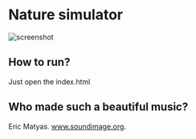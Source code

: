 # Nature simulator

![screenshot](https://user-images.githubusercontent.com/15877754/50739254-a5494d80-11dd-11e9-8a8a-bcae36002e8f.png)

## How to run?

Just open the index.html

## Who made such a beautiful music?

Eric Matyas. www.soundimage.org.
